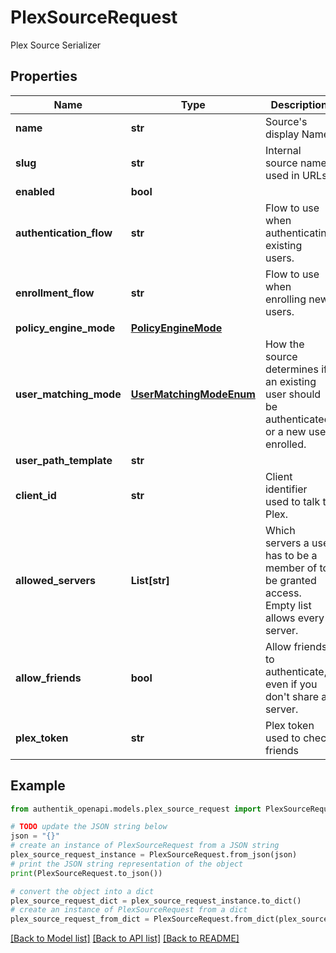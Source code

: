 # PlexSourceRequest

Plex Source Serializer

## Properties

Name | Type | Description | Notes
------------ | ------------- | ------------- | -------------
**name** | **str** | Source&#39;s display Name. | 
**slug** | **str** | Internal source name, used in URLs. | 
**enabled** | **bool** |  | [optional] 
**authentication_flow** | **str** | Flow to use when authenticating existing users. | [optional] 
**enrollment_flow** | **str** | Flow to use when enrolling new users. | [optional] 
**policy_engine_mode** | [**PolicyEngineMode**](PolicyEngineMode.md) |  | [optional] 
**user_matching_mode** | [**UserMatchingModeEnum**](UserMatchingModeEnum.md) | How the source determines if an existing user should be authenticated or a new user enrolled. | [optional] 
**user_path_template** | **str** |  | [optional] 
**client_id** | **str** | Client identifier used to talk to Plex. | [optional] 
**allowed_servers** | **List[str]** | Which servers a user has to be a member of to be granted access. Empty list allows every server. | [optional] 
**allow_friends** | **bool** | Allow friends to authenticate, even if you don&#39;t share a server. | [optional] 
**plex_token** | **str** | Plex token used to check friends | 

## Example

```python
from authentik_openapi.models.plex_source_request import PlexSourceRequest

# TODO update the JSON string below
json = "{}"
# create an instance of PlexSourceRequest from a JSON string
plex_source_request_instance = PlexSourceRequest.from_json(json)
# print the JSON string representation of the object
print(PlexSourceRequest.to_json())

# convert the object into a dict
plex_source_request_dict = plex_source_request_instance.to_dict()
# create an instance of PlexSourceRequest from a dict
plex_source_request_from_dict = PlexSourceRequest.from_dict(plex_source_request_dict)
```
[[Back to Model list]](../README.md#documentation-for-models) [[Back to API list]](../README.md#documentation-for-api-endpoints) [[Back to README]](../README.md)


